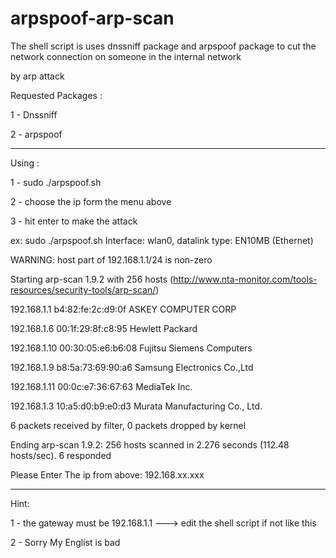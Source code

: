 # arpspoof-arp-scan

The shell script is uses dnssniff package and arpspoof package to cut the network connection on someone in the internal network

by arp attack

Requested Packages :

1 - Dnssniff 

2 - arpspoof

----------------------------------------------

Using :

1 - sudo ./arpspoof.sh

2 - choose the ip form the menu above

3 - hit enter to make the attack

ex: sudo ./arpspoof.sh
Interface: wlan0, datalink type: EN10MB (Ethernet)

WARNING: host part of 192.168.1.1/24 is non-zero

Starting arp-scan 1.9.2 with 256 hosts (http://www.nta-monitor.com/tools-resources/security-tools/arp-scan/)

192.168.1.1     b4:82:fe:2c:d9:0f       ASKEY COMPUTER CORP

192.168.1.6     00:1f:29:8f:c8:95       Hewlett Packard

192.168.1.10    00:30:05:e6:b6:08       Fujitsu Siemens Computers

192.168.1.9     b8:5a:73:69:90:a6       Samsung Electronics Co.,Ltd

192.168.1.11    00:0c:e7:36:67:63       MediaTek Inc.

192.168.1.3     10:a5:d0:b9:e0:d3       Murata Manufacturing Co., Ltd.


6 packets received by filter, 0 packets dropped by kernel

Ending arp-scan 1.9.2: 256 hosts scanned in 2.276 seconds (112.48 hosts/sec). 6 responded

Please Enter The ip from above: 192.168.xx.xxx


----------------------------------------------

Hint:

1 - the gateway must be 192.168.1.1 ---> edit the shell script if not like this

2 - Sorry My Englist is bad
